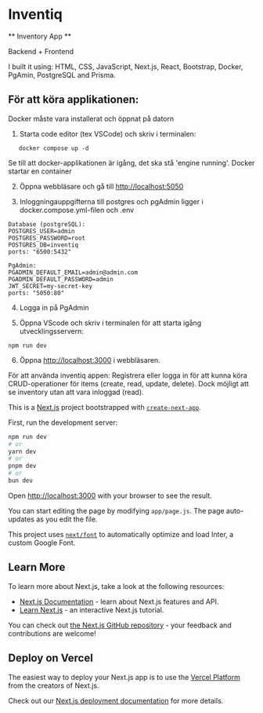 # Inventiq
** Inventory App **

Backend + Frontend

I built it using: HTML, CSS, JavaScript, Next.js, React, Bootstrap, Docker, PgAmin, PostgreSQL and Prisma.

## För att köra applikationen:

Docker måste vara installerat och öppnat på datorn
1. Starta code editor (tex VSCode) och skriv i terminalen:
```
   docker compose up -d
```
Se till att docker-applikationen är igång, det ska stå 'engine running'. 
Docker startar en container

2. Öppna webbläsare och gå till [http://localhost:5050](http://localhost:5050)

3. Inloggningauppgifterna till postgres och pgAdmin ligger i docker.compose.yml-filen och .env

  ```
Database (postgreSQL):
  POSTGRES_USER=admin
  POSTGRES_PASSWORD=root
  POSTGRES_DB=inventiq
  ports: "6500:5432"

PgAdmin:
  PGADMIN_DEFAULT_EMAIL=admin@admin.com
  PGADMIN_DEFAULT_PASSWORD=admin
  JWT_SECRET=my-secret-key
  ports: "5050:80"
```

4. Logga in på PgAdmin

5. Öppna VScode och skriv i terminalen för att starta igång utvecklingsservern:

```
npm run dev
```

6. Öppna [http://localhost:3000](http://localhost:3000) i webbläsaren.

För att använda inventiq appen: 
Registrera eller logga in för att kunna köra CRUD-operationer för items (create, read, update, delete). Dock möjligt att se inventory utan att vara inloggad (read). 



This is a [Next.js](https://nextjs.org/) project bootstrapped with [`create-next-app`](https://github.com/vercel/next.js/tree/canary/packages/create-next-app).

First, run the development server:

```bash
npm run dev
# or
yarn dev
# or
pnpm dev
# or
bun dev
```

Open [http://localhost:3000](http://localhost:3000) with your browser to see the result.

You can start editing the page by modifying `app/page.js`. The page auto-updates as you edit the file.

This project uses [`next/font`](https://nextjs.org/docs/basic-features/font-optimization) to automatically optimize and load Inter, a custom Google Font.

## Learn More

To learn more about Next.js, take a look at the following resources:

- [Next.js Documentation](https://nextjs.org/docs) - learn about Next.js features and API.
- [Learn Next.js](https://nextjs.org/learn) - an interactive Next.js tutorial.

You can check out [the Next.js GitHub repository](https://github.com/vercel/next.js/) - your feedback and contributions are welcome!

## Deploy on Vercel

The easiest way to deploy your Next.js app is to use the [Vercel Platform](https://vercel.com/new?utm_medium=default-template&filter=next.js&utm_source=create-next-app&utm_campaign=create-next-app-readme) from the creators of Next.js.

Check out our [Next.js deployment documentation](https://nextjs.org/docs/deployment) for more details.
